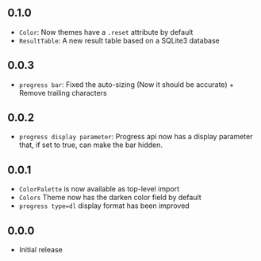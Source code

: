 ## 0.1.0
- ```Color```: Now themes have a `.reset` attribute by default
- ```ResultTable```: A new result table based on a SQLite3 database
## 0.0.3
- ```progress bar```: Fixed the auto-sizing (Now it should be accurate) + Remove trailing characters
## 0.0.2
- ```progress display parameter```: Progress api now has a display parameter that, if set to true, can make the bar hidden.
## 0.0.1
- ```ColorPalette``` is now available as top-level import
- ```Colors``` Theme now has the darken color field by default
- ```progress type=dl``` display format has been improved
## 0.0.0
- Initial release
